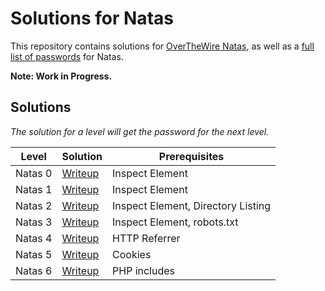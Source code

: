 # Solutions for Natas

This repository contains solutions for [OverTheWire Natas](http://overthewire.org/wargames/natas/), as well as a [full list of passwords](NatasPasswords.md) for Natas.

**Note: Work in Progress.**

## Solutions
*The solution for a level will get the password for the next level.*

| Level    | Solution                       | Prerequisites   |
| -------- | -----------------------------  | --------------- |
| Natas 0  | [Writeup](solutions/Natas0.md) | Inspect Element |
| Natas 1  | [Writeup](solutions/Natas1.md) | Inspect Element |
| Natas 2  | [Writeup](solutions/Natas2.md) | Inspect Element, Directory Listing |
| Natas 3  | [Writeup](solutions/Natas3.md) | Inspect Element, robots.txt |
| Natas 4  | [Writeup](solutions/Natas4.md) | HTTP Referrer |
| Natas 5  | [Writeup](solutions/Natas5.md) | Cookies |
| Natas 6  | [Writeup](solutions/Natas5.md) | PHP includes |
